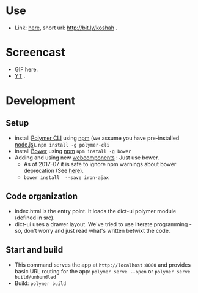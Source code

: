 # Use
- Link: [here](https://sanskrit-coders.github.io/dict-api/polymer-app/build/github/), short url: <http://bit.ly/koshah> .

# Screencast
- GIF here.
- [YT](https://www.youtube.com/watch?v=DmsfqP5nnEM) .

# Development
## Setup
- install [Polymer CLI](https://github.com/Polymer/polymer-cli) using
[npm](https://www.npmjs.com) (we assume you have pre-installed [node.js](https://nodejs.org)). `npm install -g polymer-cli`
- install [Bower](https://bower.io/) using [npm](https://www.npmjs.com) `npm install -g bower`
- Adding and using new [webcomponents](https://www.webcomponents.org/) : Just use bower.
   - As of 2017-07 it is safe to ignore npm warnings about bower deprecation (See [here](https://www.polymer-project.org/2.0/docs/tools/polymer-cli)).
   - `bower install  --save iron-ajax`

## Code organization
- index.html is the entry point. It loads the dict-ui polymer module (defined in src).
- dict-ui uses a drawer layout. We've tried to use literate programming - so, don't worry and just read what's written betwixt the code.

## Start and build
- This command serves the app at `http://localhost:8080` and provides basic URL
routing for the app: `polymer serve --open` or `polymer serve build/unbundled`
- Build: `polymer build`
